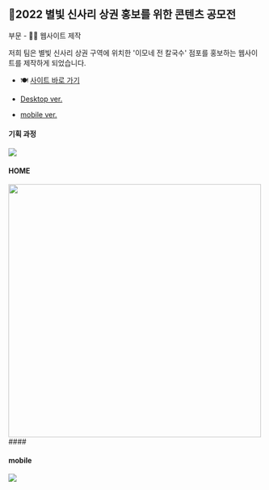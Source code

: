 ## 🌌2022 별빛 신사리 상권 홍보를 위한 콘텐츠 공모전 


부문 - 👩‍💻 웹사이트 제작


저희 팀은 별빛 신사리 상권 구역에 위치한 '이모네 전 칼국수' 점포를 홍보하는 웹사이트를 제작하게 되었습니다.     

* 🍽️ [사이트 바로 가기](https://jinaoah.github.io/Shinsa-ri-project/)

* [Desktop ver.](#home)

* [mobile ver.](#mobile)        

#### 기획 과정
<img src="https://postfiles.pstatic.net/MjAyMjA5MjNfNjEg/MDAxNjYzOTMyNTI0Mzgx.dNvDdr8oKa388iiPR0PdcFvboTSKxXe239DOcbrseeUg.gZwhQF5HjSXy95MSibZPZwrlbRN1w2OblisEbW0NL7Eg.PNG.formybliss7288/image.png?type=w966" >




#### HOME
<img src="https://postfiles.pstatic.net/MjAyMjA5MjNfMTAy/MDAxNjYzOTM4NTI3MDk3._wWASSvWunzIslJU1JgVYS3kcypTeAgyuwhNAMT8pwEg.nnYxVcARgDeD8A96fsAg4yy26AmDgfkO2amDzXf0zvcg.PNG.formybliss7288/image.png?type=w966" width="500">
####


#### mobile
<img src="https://postfiles.pstatic.net/MjAyMjA5MjNfMjMg/MDAxNjYzOTM2MTY1MDg1.5j6pRqZw63UBD56D_uaAFZrlC0AzzJnTDEKtFpcjPgQg.FyveIXmOi3AAy5ehh0kpDXF3es_5lZ0ypuPd2MnLJx4g.PNG.formybliss7288/image.png?type=w966">
